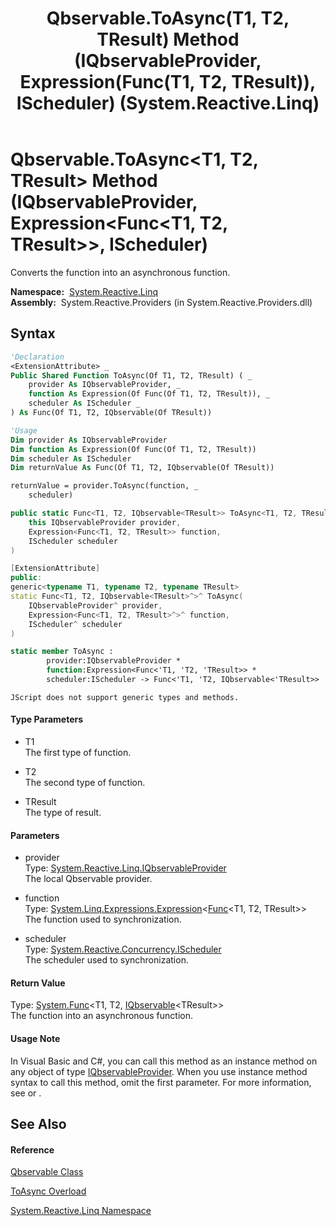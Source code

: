 ﻿---
title: Qbservable.ToAsync(T1, T2, TResult) Method (IQbservableProvider, Expression(Func(T1, T2, TResult)), IScheduler) (System.Reactive.Linq)
TOCTitle: ToAsync(T1, T2, TResult) Method (IQbservableProvider, Expression(Func(T1, T2, TResult)), IScheduler)
ms:assetid: M:System.Reactive.Linq.Qbservable.ToAsync``3(System.Reactive.Linq.IQbservableProvider,System.Linq.Expressions.Expression{System.Func{``0,``1,``2}},System.Reactive.Concurrency.IScheduler)
ms:mtpsurl: https://msdn.microsoft.com/en-us/library/Hh211919(v=VS.103)
ms:contentKeyID: 36069620
ms.date: 06/28/2011
mtps_version: v=VS.103
dev_langs:
- vb
- csharp
- c++
- fsharp
- jscript
---

# Qbservable.ToAsync\<T1, T2, TResult\> Method (IQbservableProvider, Expression\<Func\<T1, T2, TResult\>\>, IScheduler)

Converts the function into an asynchronous function.

**Namespace:**  [System.Reactive.Linq](hh211929\(v=vs.103\).md)  
**Assembly:**  System.Reactive.Providers (in System.Reactive.Providers.dll)

## Syntax

``` vb
'Declaration
<ExtensionAttribute> _
Public Shared Function ToAsync(Of T1, T2, TResult) ( _
    provider As IQbservableProvider, _
    function As Expression(Of Func(Of T1, T2, TResult)), _
    scheduler As IScheduler _
) As Func(Of T1, T2, IQbservable(Of TResult))
```

``` vb
'Usage
Dim provider As IQbservableProvider
Dim function As Expression(Of Func(Of T1, T2, TResult))
Dim scheduler As IScheduler
Dim returnValue As Func(Of T1, T2, IQbservable(Of TResult))

returnValue = provider.ToAsync(function, _
    scheduler)
```

``` csharp
public static Func<T1, T2, IQbservable<TResult>> ToAsync<T1, T2, TResult>(
    this IQbservableProvider provider,
    Expression<Func<T1, T2, TResult>> function,
    IScheduler scheduler
)
```

``` c++
[ExtensionAttribute]
public:
generic<typename T1, typename T2, typename TResult>
static Func<T1, T2, IQbservable<TResult>^>^ ToAsync(
    IQbservableProvider^ provider, 
    Expression<Func<T1, T2, TResult>^>^ function, 
    IScheduler^ scheduler
)
```

``` fsharp
static member ToAsync : 
        provider:IQbservableProvider * 
        function:Expression<Func<'T1, 'T2, 'TResult>> * 
        scheduler:IScheduler -> Func<'T1, 'T2, IQbservable<'TResult>> 
```

``` jscript
JScript does not support generic types and methods.
```

#### Type Parameters

  - T1  
    The first type of function.

<!-- end list -->

  - T2  
    The second type of function.

<!-- end list -->

  - TResult  
    The type of result.

#### Parameters

  - provider  
    Type: [System.Reactive.Linq.IQbservableProvider](hh212104\(v=vs.103\).md)  
    The local Qbservable provider.  

<!-- end list -->

  - function  
    Type: [System.Linq.Expressions.Expression](https://msdn.microsoft.com/en-us/library/Bb335710)\<[Func](https://msdn.microsoft.com/en-us/library/Bb534647)\<T1, T2, TResult\>\>  
    The function used to synchronization.  

<!-- end list -->

  - scheduler  
    Type: [System.Reactive.Concurrency.IScheduler](hh229149\(v=vs.103\).md)  
    The scheduler used to synchronization.  

#### Return Value

Type: [System.Func](https://msdn.microsoft.com/en-us/library/Bb534647)\<T1, T2, [IQbservable](hh229328\(v=vs.103\).md)\<TResult\>\>  
The function into an asynchronous function.  

#### Usage Note

In Visual Basic and C\#, you can call this method as an instance method on any object of type [IQbservableProvider](hh212104\(v=vs.103\).md). When you use instance method syntax to call this method, omit the first parameter. For more information, see [](https://msdn.microsoft.com/en-us/library/Bb384936) or [](https://msdn.microsoft.com/en-us/library/Bb383977).

## See Also

#### Reference

[Qbservable Class](hh211693\(v=vs.103\).md)

[ToAsync Overload](hh229832\(v=vs.103\).md)

[System.Reactive.Linq Namespace](hh211929\(v=vs.103\).md)


